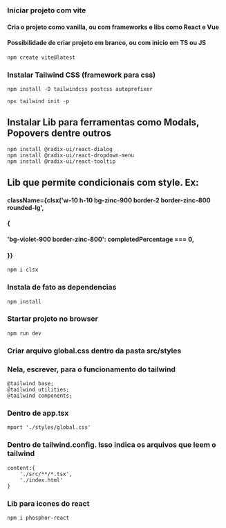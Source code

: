 ### Iniciar projeto com vite
#### Cria o projeto como vanilla, ou com frameworks e libs como React e Vue
#### Possibilidade de criar projeto em branco, ou com inicio em TS ou JS

	npm create vite@latest


### Instalar Tailwind CSS (framework para css)

	npm install -D tailwindcss postcss autoprefixer

	npx tailwind init -p

## Instalar Lib para ferramentas como Modals, Popovers dentre outros

	npm install @radix-ui/react-dialog
	npm install @radix-ui/react-dropdown-menu
	npm install @radix-ui/react-tooltip

## Lib que permite condicionais com style. Ex: 
#### className={clsx('w-10 h-10 bg-zinc-900 border-2 border-zinc-800 rounded-lg',
#### {
####	'bg-violet-900 border-zinc-800': completedPercentage === 0,
#### }}

	npm i clsx

### Instala de fato as dependencias

	npm install

### Startar projeto no browser

	npm run dev

### Criar arquivo global.css dentro da pasta src/styles
### Nela, escrever, para o funcionamento do tailwind

	@tailwind base;
	@tailwind utilities;
	@tailwind components;

### Dentro de app.tsx

	mport './styles/global.css'

### Dentro de tailwind.config. Isso indica os arquivos que leem o tailwind

	content:{
		'./src/**/*.tsx',
		'./index.html'
	}

### Lib para icones do react

	npm i phosphor-react
